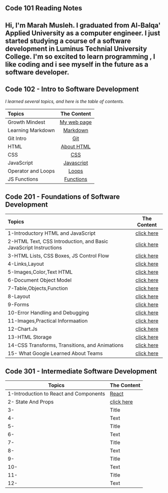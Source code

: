## Code 101 Reading Notes

## Hi, I'm Marah Musleh. I graduated from Al-Balqa' Applied University as a computer engineer. I just started studying a course of a software development in Luminus Technial University College. I'm so excited to learn programming , I like coding and i see myself in the future as a software developer.

## Code 102 - Intro to Software Development


*I learned several topics, and here is the table of contents.*


| Topics        |  The Content      | 
| :------------- | :----------: | 
|  Growth Mindest|  [My web page](https://marahmusleh.github.io/reading-note/growth)
|  Learning Markdown| [Markdown](https://marahmusleh.github.io/reading-note/read:01)   |    
|  Git Intro | [Git](https://marahmusleh.github.io/reading-note/read:02)
| HTML | [About HTML](https://marahmusleh.github.io/reading-note/read:03) | 
| CSS   | [CSS](https://marahmusleh.github.io/reading-note/read:03b)   |
| JavaScript | [Javascript](https://marahmusleh.github.io/reading-note/read4a) |
| Operator and Loops  | [Loops](https://marahmusleh.github.io/reading-note/read5)        | 
| JS Functions  | [Functions](https://marahmusleh.github.io/reading-note/read6)        | 
 
 
## Code 201 - Foundations of Software Development


| Topics        |  The Content      | 
| :------------- | :----------: | 
|  1-Introductory HTML and JavaScript| [click here](https://marahmusleh.github.io/reading-note/class-01) | 
| 2-HTML Text, CSS Introduction, and Basic JavaScript Instructions|[click here](https://marahmusleh.github.io/reading-note/class-02)    |    
| 3-HTML Lists, CSS Boxes, JS Control Flow | [click here](https://marahmusleh.github.io/reading-note/class-03) |
| 4-Links,Layout |[click here](https://marahmusleh.github.io/reading-note/class-04)  | 
| 5-Images,Color,Text HTML |[click here](https://marahmusleh.github.io/reading-note/class-05)   |
| 6-Document Object Model |[click here](https://marahmusleh.github.io/reading-note/class-06) |
| 7-Table,Objects,Function  |[click here](https://marahmusleh.github.io/reading-note/class-07)        | 
|8-Layout |[click here](https://marahmusleh.github.io/reading-note/class-08)         | 
|  9-Forms|  [click here](https://marahmusleh.github.io/reading-note/class-09)
| 10-Error Handling and Debugging|[click here](https://marahmusleh.github.io/reading-note/class-10)    |    
| 11-Images,Practical Informaation | [click here](https://marahmusleh.github.io/reading-note/class-11)
| 12-Chart.Js |[click here](https://github.com/Marahmusleh/reading-note)  | 
| 13-HTML Storage  |[click here](https://marahmusleh.github.io/reading-note/class-13)  |
| 14-CSS Transforms, Transitions, and Animations |[click here](https://marahmusleh.github.io/reading-note/class-14b) |
| 15- What Google Learned About Teams |[click here](https://marahmusleh.github.io/reading-note/class-14b)        | 

## Code 301 - Intermediate Software Development
 
| Topics     | The Content |
| ----------- | ----------- |
| 1-Introduction to React and Components  |[React](https://marahmusleh.github.io/reading-note/Code%20301/read:01)    |
| 2- State And Props | [click here](https://marahmusleh.github.io/reading-note/Code%20301/read02)       |
| 3-     | Title       |
| 4-   | Text        |
| 5-      | Title       |
| 6-   | Text        |
| 7-     | Title       |
| 8-   | Text        |
| 9-     | Title       |
| 10-   | Text        |
| 11-     | Title       |
| 12-   | Text        |
